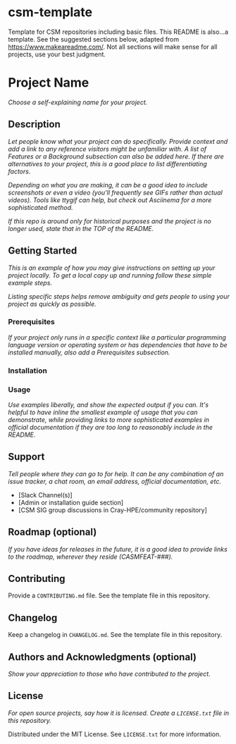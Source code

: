 # csm-template

Template for CSM repositories including basic files. This README is also...a template. See the suggested sections below, adapted from https://www.makeareadme.com/. Not all sections will make sense for all projects, use your best judgment.


# Project Name

_Choose a self-explaining name for your project._

## Description

_Let people know what your project can do specifically. Provide context and add a link to any reference visitors might be unfamiliar with. A list of Features or a Background subsection can also be added here. If there are alternatives to your project, this is a good place to list differentiating factors._

_Depending on what you are making, it can be a good idea to include screenshots or even a video (you'll frequently see GIFs rather than actual videos). Tools like ttygif can help, but check out Asciinema for a more sophisticated method._

_If this repo is around only for historical purposes and the project is no longer used, state that in the TOP of the README._

## Getting Started

_This is an example of how you may give instructions on setting up your project locally. To get a local copy up and running follow these simple example steps._

_Listing specific steps helps remove ambiguity and gets people to using your project as quickly as possible._ 

### Prerequisites

_If your project only runs in a specific context like a particular programming language version or operating system or has dependencies that have to be installed manually, also add a Prerequisites subsection._

### Installation

### Usage

_Use examples liberally, and show the expected output if you can. It's helpful to have inline the smallest example of usage that you can demonstrate, while providing links to more sophisticated examples in official documentation if they are too long to reasonably include in the README._

## Support

_Tell people where they can go to for help. It can be any combination of an issue tracker, a chat room, an email address, official documentation, etc._

* [Slack Channel(s)]
* [Admin or installation guide section]
* [CSM SIG group discussions in Cray-HPE/community repository]

## Roadmap (optional)

_If you have ideas for releases in the future, it is a good idea to provide links to the roadmap, wherever they reside (CASMFEAT-###)._

## Contributing

Provide a `CONTRIBUTING.md` file. See the template file in this repository.

## Changelog

Keep a changelog in `CHANGELOG.md`. See the template file in this repository.

## Authors and Acknowledgments (optional)

_Show your appreciation to those who have contributed to the project._

## License

_For open source projects, say how it is licensed. Create a `LICENSE.txt` file in this repository._

Distributed under the MIT License. See `LICENSE.txt` for more information.
